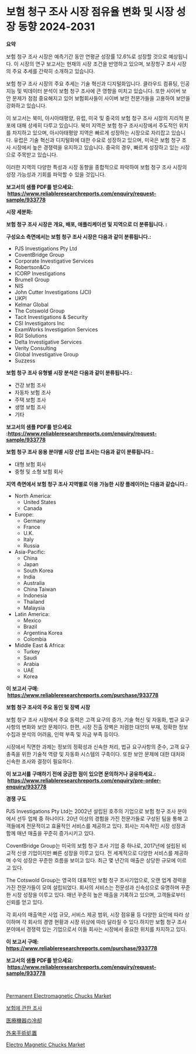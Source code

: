 <p><h1>보험 청구 조사 시장 점유율 변화 및 시장 성장 동향 2024-2031</h1></p><p><strong>요약</strong></p>
<p><p>보험 청구 조사 시장은 예측기간 동안 연평균 성장률 12.6%로 성장할 것으로 예상됩니다. 이 시장의 연구 보고서는 현재의 시장 조건을 반영하고 있으며, 보장청구 조사 시장의 주요 추세를 간략히 소개하고 있습니다. </p><p>보험 청구 조사 시장의 주요 추세는 기술 혁신과 디지털화입니다. 클라우드 컴퓨팅, 인공 지능 및 빅데이터 분석이 보험 청구 조사에 큰 영향을 미치고 있습니다. 또한 사이버 보안 문제가 점점 중요해지고 있어 보험회사들이 사이버 보안 전문가들을 고용하여 보안을 강화하고 있습니다.</p><p>이 보고서는 북미, 아시아태평양, 유럽, 미국 및 중국의 보험 청구 조사 시장의 지리적 분포에 대해 상세히 다루고 있습니다. 북미 지역은 보험 청구 조사시장에서 주도적인 위치를 차지하고 있으며, 아시아태평양 지역은 빠르게 성장하는 시장으로 자리잡고 있습니다. 유럽은 기술 혁신과 디지털화에 대한 수요로 성장하고 있으며, 미국은 보험 청구 조사 시장에서 높은 경쟁력을 유지하고 있습니다. 중국의 경우, 빠르게 성장하고 있는 시장으로 주목받고 있습니다.</p><p>이러한 지역의 다양한 특성과 시장 동향을 종합적으로 파악하여 보험 청구 조사 시장의 성장 가능성과 기회를 파악할 수 있을 것입니다.</p></p>
<p><strong>보고서의 샘플 PDF를 받으세요: &nbsp;<a href="https://www.reliableresearchreports.com/enquiry/request-sample/933778">https://www.reliableresearchreports.com/enquiry/request-sample/933778</a></strong></p>
<p><strong>시장 세분화:</strong></p>
<p><strong> 보험 청구 조사 시장은 개요, 배포, 애플리케이션 및 지역으로 더 분류됩니다. :</strong></p>
<p><strong>구성요소 측면에서는 보험 청구 조사 시장은 다음과 같이 분류됩니다.:</strong></p>
<p><ul><li>PJS Investigations Pty Ltd</li><li>CoventBridge Group</li><li>Corporate Investigative Services</li><li>Robertson&Co</li><li>ICORP Investigations</li><li>Brumell Group</li><li>NIS</li><li>John Cutter Investigations (JCI)</li><li>UKPI</li><li>Kelmar Global</li><li>The Cotswold Group</li><li>Tacit Investigations & Security</li><li>CSI Investigators Inc</li><li>ExamWorks Investigation Services</li><li>RGI Solutions</li><li>Delta Investigative Services</li><li>Verity Consulting</li><li>Global Investigative Group</li><li>Suzzess</li></ul></p>
<p><strong> 보험 청구 조사 유형별 시장 분석은 다음과 같이 분류됩니다.:</strong></p>
<p><ul><li>건강 보험 조사</li><li>자동차 보험 조사</li><li>주택 보험 조사</li><li>생명 보험 조사</li><li>기타</li></ul></p>
<p><strong>보고서의 샘플 PDF를 받으세요 :<a href="https://www.reliableresearchreports.com/enquiry/request-sample/933778">https://www.reliableresearchreports.com/enquiry/request-sample/933778</a></strong></p>
<p><strong> 보험 청구 조사 응용 분야별 시장 산업 조사는 다음과 같이 분류됩니다.:</strong></p>
<p><ul><li>대형 보험 회사</li><li>중형 및 소형 보험 회사</li></ul></p>
<p><strong>지역 측면에서 보험 청구 조사 지역별로 이용 가능한 시장 플레이어는 다음과 같습니다.:</strong></p>
<p><ul>
    <li>
        North America:
        <ul>
            <li>United States</li>
            <li>Canada</li>
        </ul>
    </li>
    <li>
        Europe:
        <ul>
            <li>Germany</li>
            <li>France</li>
            <li>U.K.</li>
            <li>Italy</li>
            <li>Russia</li>
        </ul>
    </li>
    <li>
        Asia-Pacific:
        <ul>
            <li>China</li>
            <li>Japan</li>
            <li>South Korea</li>
            <li>India</li>
            <li>Australia</li>
            <li>China Taiwan</li>
            <li>Indonesia</li>
            <li>Thailand</li>
            <li>Malaysia</li>
        </ul>
    </li>
    <li>
        Latin America:
        <ul>
            <li>Mexico</li>
            <li>Brazil</li>
            <li>Argentina Korea</li>
            <li>Colombia</li>
        </ul>
    </li>
    <li>
        Middle East & Africa:
        <ul>
            <li>Turkey</li>
            <li>Saudi</li>
            <li>Arabia</li>
            <li>UAE</li>
            <li>Korea</li>
        </ul>
    </li>
    </ul></p>
<p><strong>이 보고서 구매: &nbsp;<a href="https://www.reliableresearchreports.com/purchase/933778">https://www.reliableresearchreports.com/purchase/933778</a></strong></p>
<p><strong>보험 청구 조사의 주요 동인 및 장벽 시장</strong></p>
<p><p>보험 청구 조사 시장에서 주요 동력은 고객 요구의 증가, 기술 혁신 및 자동화, 법규 요구 사항의 변화와 보안 문제이다. 한편, 시장 진출 장벽은 저렴한 대안의 부재, 정확한 정보 수집과 분석의 어려움, 인력 부족 및 자금 부족 등이다.</p><p>시장에서 직면한 과제는 정보의 정확성과 신속한 처리, 법규 요구사항의 준수, 고객 요구 충족을 위한 기술적 역량 및 자동화 시스템의 구축이다. 또한 보안 문제에 대한 대처와 신속한 조사와 결정이 필요하다.</p></p>
<p><strong>이 보고서를 구매하기 전에 궁금한 점이 있으면 문의하거나 공유하세요.: &nbsp;<a href="https://www.reliableresearchreports.com/enquiry/pre-order-enquiry/933778">https://www.reliableresearchreports.com/enquiry/pre-order-enquiry/933778</a></strong></p>
<p><strong>경쟁 구도</strong></p>
<p><p>PJS Investigations Pty Ltd는 2002년 설립된 호주의 기업으로 보험 청구 조사 분야에서 선두 업체 중 하나이다. 20년 이상의 경험을 가진 전문가들로 구성된 팀을 통해 고객들에게 전문적이고 효율적인 서비스를 제공하고 있다. 회사는 지속적인 시장 성장과 함께 매년 매출을 꾸준히 증가시키고 있다.</p><p>CoventBridge Group는 미국의 보험 청구 조사 기업 중 하나로, 2017년에 설립된 비교적 신생 기업이지만 빠른 성장을 이루고 있다. 전 세계적으로 다양한 서비스를 제공하며 수익 성장은 꾸준한 흐름을 보이고 있다. 최근 몇 년간의 매출은 상당한 규모에 이르고 있다.</p><p>The Cotswold Group는 영국의 대표적인 보험 청구 조사기업으로, 오랜 업계 경력을 가진 전문가들이 모여 설립되었다. 회사의 서비스는 전문성과 신속성으로 유명하며 꾸준한 시장 성장을 이루고 있다. 매년 꾸준히 높은 매출을 기록하고 있으며, 고객들로부터 신뢰를 얻고 있다.</p><p>각 회사의 매출액은 사업 규모, 서비스 제공 범위, 시장 점유율 등 다양한 요인에 따라 상이하며 각 회사의 경영 현황과 시장 위상에 따라 달라질 수 있다.하지만 보험 청구 조사 분야에서 경쟁력 있는 기업으로서 이들 회사는 시장에서 중요한 위치를 차지하고 있다.</p></p>
<p><strong>이 보고서 구매: &nbsp; <a href="https://www.reliableresearchreports.com/purchase/933778">https://www.reliableresearchreports.com/purchase/933778</a></strong></p>
<p><strong>보고서의 샘플 PDF를 받으세요: &nbsp;<a href="https://www.reliableresearchreports.com/enquiry/request-sample/933778">https://www.reliableresearchreports.com/enquiry/request-sample/933778</a></strong><strong></strong></p>
<p>&nbsp;</p>
<p><p><a href="https://issuu.com/reportprime-2/docs/permanent-electromagnetic-chucks-market-size-2030.">Permanent Electromagnetic Chucks Market</a></p><p><a href="https://github.com/vsnao330707/Market-Research-Report-List-1/blob/main/5145902184097.md">보험에 관한 조사</a></p><p><a href="https://github.com/mohamedbakry57/Market-Research-Report-List-2/blob/main/2914285184131.md">医療機器の冷却</a></p><p><a href="https://github.com/zjkmgcs938405/Market-Research-Report-List-1/blob/main/5371630184132.md">外来手術処置</a></p><p><a href="https://issuu.com/reportprime-2/docs/electro-magnetic-chucks-market-size-2030.pptx">Electro Magnetic Chucks Market</a></p></p>